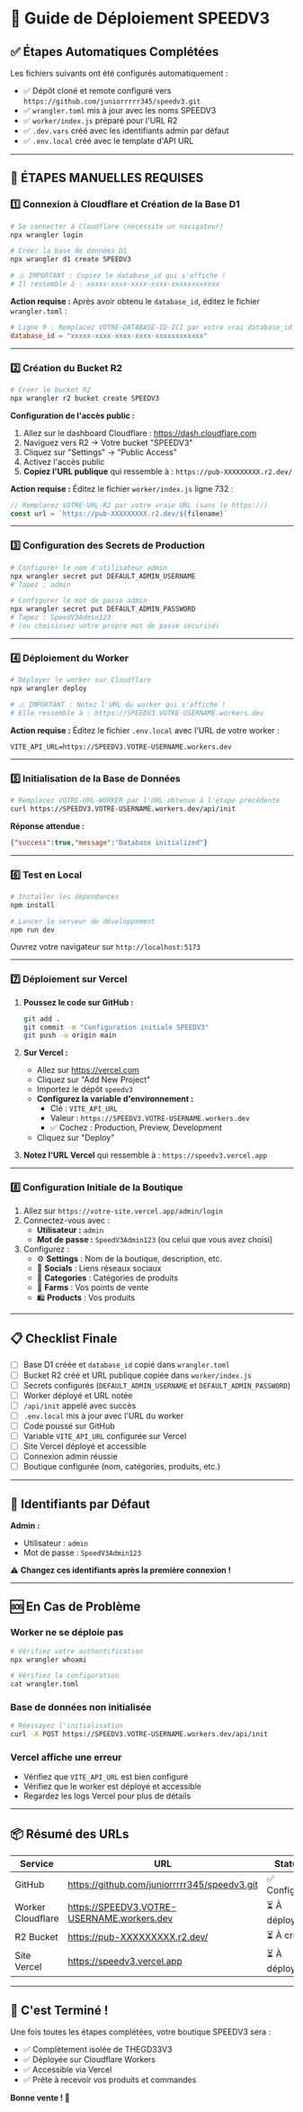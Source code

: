# 🚀 Guide de Déploiement SPEEDV3

## ✅ Étapes Automatiques Complétées

Les fichiers suivants ont été configurés automatiquement :

- ✅ Dépôt cloné et remote configuré vers `https://github.com/juniorrrrr345/speedv3.git`
- ✅ `wrangler.toml` mis à jour avec les noms SPEEDV3
- ✅ `worker/index.js` préparé pour l'URL R2
- ✅ `.dev.vars` créé avec les identifiants admin par défaut
- ✅ `.env.local` créé avec le template d'API URL

---

## 🔴 ÉTAPES MANUELLES REQUISES

### 1️⃣ Connexion à Cloudflare et Création de la Base D1

```bash
# Se connecter à Cloudflare (nécessite un navigateur)
npx wrangler login

# Créer la base de données D1
npx wrangler d1 create SPEEDV3

# ⚠️ IMPORTANT : Copiez le database_id qui s'affiche !
# Il ressemble à : xxxxx-xxxx-xxxx-xxxx-xxxxxxxxxxxx
```

**Action requise :**
Après avoir obtenu le `database_id`, éditez le fichier `wrangler.toml` :

```toml
# Ligne 9 : Remplacez VOTRE-DATABASE-ID-ICI par votre vrai database_id
database_id = "xxxxx-xxxx-xxxx-xxxx-xxxxxxxxxxxx"
```

---

### 2️⃣ Création du Bucket R2

```bash
# Créer le bucket R2
npx wrangler r2 bucket create SPEEDV3
```

**Configuration de l'accès public :**

1. Allez sur le dashboard Cloudflare : https://dash.cloudflare.com
2. Naviguez vers R2 → Votre bucket "SPEEDV3"
3. Cliquez sur "Settings" → "Public Access"
4. Activez l'accès public
5. **Copiez l'URL publique** qui ressemble à : `https://pub-XXXXXXXXX.r2.dev/`

**Action requise :**
Éditez le fichier `worker/index.js` ligne 732 :

```javascript
// Remplacez VOTRE-URL-R2 par votre vraie URL (sans le https://)
const url = `https://pub-XXXXXXXXX.r2.dev/${filename}`
```

---

### 3️⃣ Configuration des Secrets de Production

```bash
# Configurer le nom d'utilisateur admin
npx wrangler secret put DEFAULT_ADMIN_USERNAME
# Tapez : admin

# Configurer le mot de passe admin
npx wrangler secret put DEFAULT_ADMIN_PASSWORD
# Tapez : SpeedV3Admin123
# (ou choisissez votre propre mot de passe sécurisé)
```

---

### 4️⃣ Déploiement du Worker

```bash
# Déployer le worker sur Cloudflare
npx wrangler deploy

# ⚠️ IMPORTANT : Notez l'URL du worker qui s'affiche !
# Elle ressemble à : https://SPEEDV3.VOTRE-USERNAME.workers.dev
```

**Action requise :**
Éditez le fichier `.env.local` avec l'URL de votre worker :

```env
VITE_API_URL=https://SPEEDV3.VOTRE-USERNAME.workers.dev
```

---

### 5️⃣ Initialisation de la Base de Données

```bash
# Remplacez VOTRE-URL-WORKER par l'URL obtenue à l'étape précédente
curl https://SPEEDV3.VOTRE-USERNAME.workers.dev/api/init
```

**Réponse attendue :**
```json
{"success":true,"message":"Database initialized"}
```

---

### 6️⃣ Test en Local

```bash
# Installer les dépendances
npm install

# Lancer le serveur de développement
npm run dev
```

Ouvrez votre navigateur sur `http://localhost:5173`

---

### 7️⃣ Déploiement sur Vercel

1. **Poussez le code sur GitHub :**
   ```bash
   git add .
   git commit -m "Configuration initiale SPEEDV3"
   git push -u origin main
   ```

2. **Sur Vercel :**
   - Allez sur https://vercel.com
   - Cliquez sur "Add New Project"
   - Importez le dépôt `speedv3`
   - **Configurez la variable d'environnement :**
     - Clé : `VITE_API_URL`
     - Valeur : `https://SPEEDV3.VOTRE-USERNAME.workers.dev`
     - ✅ Cochez : Production, Preview, Development
   - Cliquez sur "Deploy"

3. **Notez l'URL Vercel** qui ressemble à : `https://speedv3.vercel.app`

---

### 8️⃣ Configuration Initiale de la Boutique

1. Allez sur `https://votre-site.vercel.app/admin/login`
2. Connectez-vous avec :
   - **Utilisateur :** `admin`
   - **Mot de passe :** `SpeedV3Admin123` (ou celui que vous avez choisi)
3. Configurez :
   - ⚙️ **Settings** : Nom de la boutique, description, etc.
   - 👥 **Socials** : Liens réseaux sociaux
   - 📁 **Categories** : Catégories de produits
   - 🏪 **Farms** : Vos points de vente
   - 🛍️ **Products** : Vos produits

---

## 📋 Checklist Finale

- [ ] Base D1 créée et `database_id` copié dans `wrangler.toml`
- [ ] Bucket R2 créé et URL publique copiée dans `worker/index.js`
- [ ] Secrets configurés (`DEFAULT_ADMIN_USERNAME` et `DEFAULT_ADMIN_PASSWORD`)
- [ ] Worker déployé et URL notée
- [ ] `/api/init` appelé avec succès
- [ ] `.env.local` mis à jour avec l'URL du worker
- [ ] Code poussé sur GitHub
- [ ] Variable `VITE_API_URL` configurée sur Vercel
- [ ] Site Vercel déployé et accessible
- [ ] Connexion admin réussie
- [ ] Boutique configurée (nom, catégories, produits, etc.)

---

## 🔐 Identifiants par Défaut

**Admin :**
- Utilisateur : `admin`
- Mot de passe : `SpeedV3Admin123`

⚠️ **Changez ces identifiants après la première connexion !**

---

## 🆘 En Cas de Problème

### Worker ne se déploie pas
```bash
# Vérifiez votre authentification
npx wrangler whoami

# Vérifiez la configuration
cat wrangler.toml
```

### Base de données non initialisée
```bash
# Réessayez l'initialisation
curl -X POST https://SPEEDV3.VOTRE-USERNAME.workers.dev/api/init
```

### Vercel affiche une erreur
- Vérifiez que `VITE_API_URL` est bien configuré
- Vérifiez que le worker est déployé et accessible
- Regardez les logs Vercel pour plus de détails

---

## 📦 Résumé des URLs

| Service | URL | Statut |
|---------|-----|--------|
| GitHub | https://github.com/juniorrrrr345/speedv3.git | ✅ Configuré |
| Worker Cloudflare | https://SPEEDV3.VOTRE-USERNAME.workers.dev | ⏳ À déployer |
| R2 Bucket | https://pub-XXXXXXXXX.r2.dev/ | ⏳ À créer |
| Site Vercel | https://speedv3.vercel.app | ⏳ À déployer |

---

## 🎉 C'est Terminé !

Une fois toutes les étapes complétées, votre boutique SPEEDV3 sera :
- ✅ Complètement isolée de THEGD33V3
- ✅ Déployée sur Cloudflare Workers
- ✅ Accessible via Vercel
- ✅ Prête à recevoir vos produits et commandes

**Bonne vente ! 🛒**
